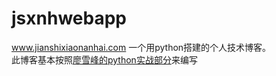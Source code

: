 # jsxnhwebapp
www.jianshixiaonanhai.com 一个用python搭建的个人技术博客。<br>
此博客基本按照<a href="www.liaoxuefeng.com" tagert="_blank">廖雪峰的python实战部分</a>来编写
